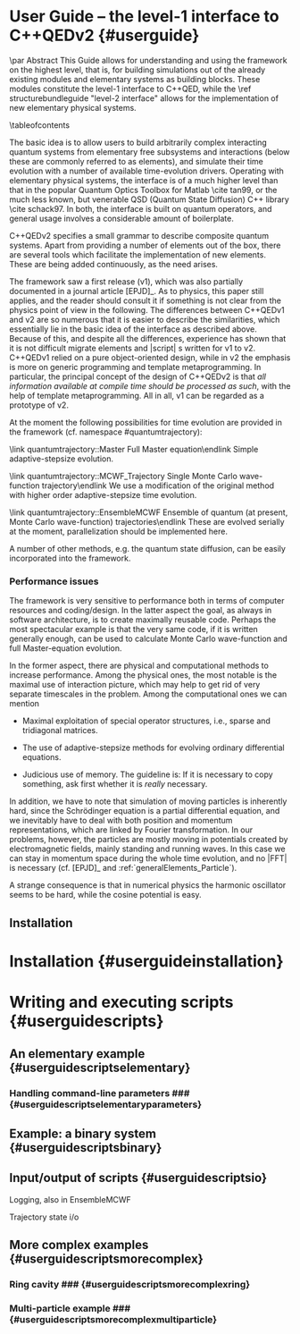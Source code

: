 User Guide – the level-1 interface to C++QEDv2 {#userguide}
==============================================

\par Abstract
This Guide allows for understanding and using the framework on the highest level, that is, for building simulations out of the already existing modules and elementary systems as building blocks. These modules constitute the level-1 interface to C++QED, while the \ref structurebundleguide "level-2 interface" allows for the implementation of new elementary physical systems.

\tableofcontents


The basic idea is to allow users to build arbitrarily complex interacting quantum systems from elementary free subsystems and interactions (below these are commonly referred to as elements), and simulate their time evolution with a number of available time-evolution drivers. Operating with elementary physical systems, the interface is of a much higher level than that in the popular Quantum Optics Toolbox for Matlab \cite tan99, or the much less known, but venerable QSD (Quantum State Diffusion) C++ library \cite schack97. In both, the interface is built on quantum operators, and general usage involves a considerable amount of boilerplate.

C++QEDv2 specifies a small grammar to describe composite quantum systems. Apart from providing a number of elements out of the box, there are several tools which facilitate the implementation of new elements. These are being added continuously, as the need arises.

The framework saw a first release (v1), which was also partially documented in a journal article [EPJD]\_. As to physics, this paper still applies, and the reader should consult it if something is not clear from the physics point of view in the following. The differences between C++QEDv1 and v2 are so numerous that it is easier to describe the similarities, which essentially lie in the basic idea of the interface as described above. Because of this, and despite all the differences, experience has shown that it is not difficult migrate elements and |script| s written for v1 to v2. C++QEDv1 relied on a pure object-oriented design, while in v2 the emphasis is more on generic programming and template metaprogramming. In particular, the principal concept of the design of C++QEDv2 is that *all information available at compile time should be processed as such*, with the help of template metaprogramming. All in all, v1 can be regarded as a prototype of v2.

At the moment the following possibilities for time evolution are provided in the framework (cf. namespace #quantumtrajectory):

\link quantumtrajectory::Master Full Master equation\endlink
  Simple adaptive-stepsize evolution.

\link quantumtrajectory::MCWF_Trajectory Single Monte Carlo wave-function trajectory\endlink
  We use a modification of the original method with higher order adaptive-stepsize time evolution.

\link quantumtrajectory::EnsembleMCWF Ensemble of quantum (at present, Monte Carlo wave-function) trajectories\endlink
  These are evolved serially at the moment, parallelization should be implemented here.

A number of other methods, e.g. the quantum state diffusion, can be easily incorporated into the framework.

### Performance issues

The framework is very sensitive to performance both in terms of computer resources and coding/design. In the latter aspect the goal, as always in software architecture, is to create maximally reusable code. Perhaps the most spectacular example is that the very same code, if it is written generally enough, can be used to calculate Monte Carlo wave-function and full Master-equation evolution.

In the former aspect, there are physical and computational methods to increase performance. Among the physical ones, the most notable is the maximal use of interaction picture, which may help to get rid of very separate timescales in the problem. Among the computational ones we can mention

-   Maximal exploitation of special operator structures, i.e., sparse and tridiagonal matrices.

-   The use of adaptive-stepsize methods for evolving ordinary differential equations.

-   Judicious use of memory. The guideline is: If it is necessary to copy something, ask first whether it is *really* necessary.

In addition, we have to note that simulation of moving particles is inherently hard, since the Schrödinger equation is a partial differential equation, and we inevitably have to deal with both position and momentum representations, which are linked by Fourier transformation. In our problems, however, the particles are mostly moving in potentials created by electromagnetic fields, mainly standing and running waves. In this case we can stay in momentum space during the whole time evolution, and no |FFT| is necessary (cf. [EPJD]\_ and :ref:\`generalElements\_Particle\`).

A strange consequence is that in numerical physics the harmonic oscillator seems to be hard, while the cosine potential is easy.

Installation
------------


Installation {#userguideinstallation}
============

Writing and executing scripts {#userguidescripts}
=============================

An elementary example {#userguidescriptselementary}
---------------------

### Handling command-line parameters ### {#userguidescriptselementaryparameters}

Example: a binary system {#userguidescriptsbinary}
------------------------

Input/output of scripts {#userguidescriptsio}
-----------------------

Logging, also in EnsembleMCWF

Trajectory state i/o

More complex examples {#userguidescriptsmorecomplex}
---------------------

### Ring cavity ### {#userguidescriptsmorecomplexring}

### Multi-particle example ### {#userguidescriptsmorecomplexmultiparticle}
